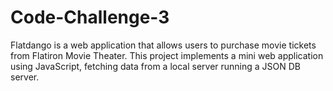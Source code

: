 # Code-Challenge-3
Flatdango is a web application that allows users to purchase movie tickets from Flatiron Movie Theater. This project implements a mini web application using JavaScript, fetching data from a local server running a JSON DB server.
